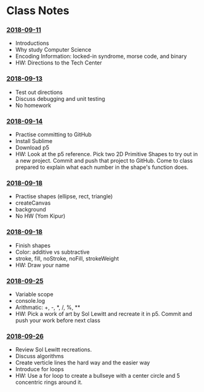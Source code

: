 # Class Notes

### [2018-09-11](Class%20Examples/2018-09-11/)
* Introductions
* Why study Computer Science
* Encoding Information: locked-in syndrome, morse code, and binary
* HW: Directions to the Tech Center

### [2018-09-13](Class%20Examples/2018-09-13/)
* Test out directions
* Discuss debugging and unit testing
* No homework

### [2018-09-14](Class%20Examples/2018-09-14/)
* Practise committing to GitHub
* Install Sublime
* Download p5
* HW: Look at the p5 reference. Pick two 2D Primitive Shapes to try out in a new project. Commit and push that project to GitHub. Come to class prepared to explain what each number in the shape's function does.

### [2018-09-18](Class%20Examples/2018-09-18/)
* Practise shapes (ellipse, rect, triangle)
* createCanvas
* background
* No HW (Yom Kipur)

### [2018-09-18](Class%20Examples/2018-09-18/)
* Finish shapes
* Color: additive vs subtractive
* stroke, fill, noStroke, noFill, strokeWeight
* HW: Draw your name

### [2018-09-25](Class%20Examples/2018-09-25/)
* Variable scope
* console.log
* Arithmatic: +, -, *, /, %, **
* HW: Pick a work of art by Sol Lewitt and recreate it in p5. Commit and push your work before next class


### [2018-09-26](Class%20Examples/2018-09-26/)
* Review Sol Lewitt recreations.
* Discuss algorithms
* Create verticle lines the hard way and the easier way
* Introduce for loops
* HW: Use a for loop to create a bullseye with a center circle and 5 concentric rings around it.